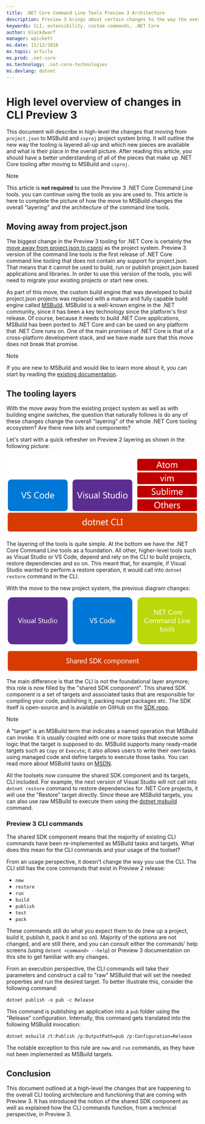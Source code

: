 ```yaml
---
title: .NET Core Command Line Tools Preview 3 Architecture 
description: Preview 3 brings about certain changes to the way the overall .NET Core tools are layered. 
keywords: CLI, extensibility, custom commands, .NET Core
author: blackdwarf
manager: wpickett
ms.date: 11/12/2016
ms.topic: article
ms.prod: .net-core
ms.technology: .net-core-technologies
ms.devlang: dotnet
---
```


# High level overview of changes in CLI Preview 3

This document will describe in high-level the changes that moving from `project.json` to MSBuild and `csproj` project system bring. It will outline the new way the tooling is layered all-up and which new pieces are available and what is their place in the overall picture. After reading this article, you should have a better understanding of all of the pieces that make up .NET Core tooling after moving to MSBuild and `csproj`. 

> [!NOTE]
> This article is **not required** to use the Preview 3 .NET Core Command Line tools. you can continue using the tools as you are 
> used to. This article is here to complete the picture of how the move to MSBuild changes the overall "layering" and the architecture of 
> the command line tools. 

## Moving away from project.json
The biggest change in the Preview 3 tooling for .NET Core is certainly the [move away from project.json to csproj](https://blogs.msdn.microsoft.com/dotnet/2016/05/23/changes-to-project-json/) as the project system. Preview 3 version of the command line tools is the first release of .NET Core command line tooling that does not contain any support for project.json. That means that it cannot be used to build, run or publish project.json based applications and libraries. In order to use this version of the tools, you will need to migrate your existing projects or start new ones. 

As part of this move, the custom build engine that was developed to build project.json projects was replaced with a mature and fully capable build engine called [MSBuild](https://github.com/Microsoft/msbuild). MSBuild is a well-known engine in the .NET community, since it has been a key technology since the platform's first release. Of course, because it needs to build .NET Core applications, MSBuild has been ported to .NET Core and can be used on any platform that .NET Core runs on. One of the main promises of .NET Core is that of a cross-platform development stack, and we have made sure that this move does not break that promise.

> [!NOTE]
> If you are new to MSBuild and would like to learn more about it, you can start by reading 
> the [existing documentation](https://msdn.microsoft.com/en-us/library/dd637714.aspx). 

## The tooling layers
With the move away from the existing project system as well as with building engine switches, the question that naturally follows is do any of these changes change the overall "layering" of the whole .NET Core tooling ecosystem? Are there new bits and components?

Let's start with a quick refresher on Preview 2 layering as shown in the following picture:

![Preview 2 tools high-level architecture](media/p2-arch.png)

The layering of the tools is quite simple. At the bottom we have the .NET Core Command Line tools as a foundation. All other, higher-level tools such as Visual Studio or VS Code, depend and rely on the CLI to build projects, restore dependencies and so on. This meant that, for example, if Visual Studio wanted to perform a restore operation, it would call into `dotnet restore` command in the CLI. 

With the move to the new project system, the previous diagram changes: 

![Preview 3 tools high-level architecture](media/p3-arch.png)

The main difference is that the CLI is not the foundational layer anymore; this role is now filled by the "shared SDK component". This shared SDK component is a set of targets and associated tasks that are responsible for compiling your code, publishing it, packing nuget packages etc. The SDK itself is open-source and is available on GitHub on the [SDK repo](https://github.com/dotnet/sdk). 

> [!NOTE]
> A "target" is an MSBuild term that indicates a named operation that MSBuild can invoke. It is usually coupled with one or more tasks that execute some logic that the target is supposed to do. MSBuild supports many ready-made targets such as `Copy` or `Execute`; it also allows users to write their own tasks using managed code and define targets to execute those tasks. You can read more about MSBuild tasks on [MSDN](https://msdn.microsoft.com/en-us/library/ms171466.aspx). 

All the toolsets now consume the shared SDK component and its targets, CLI included. For example, the next version of Visual Studio will not call into `dotnet restore` command to restore dependencies for .NET Core projects, it will use the "Restore" target directly. Since these are MSBuild targets, you can also use raw MSBuild to execute them using the [dotnet msbuild](dotnet-msbuild.md) command. 

### Preview 3 CLI commands
The shared SDK component means that the majority of existing CLI commands have been re-implemented as MSBuild tasks and targets. What does this mean for the CLI commands and your usage of the toolset? 

From an usage perspective, it doesn't change the way you use the CLI. The CLI still has the core commands that exist in Preview 2 release:

* `new`
* `restore`
* `run` 
* `build`
* `publish`
* `test`
* `pack` 

These commands still do what you expect them to do (new up a project, build it, publish it, pack it and so on). Majority of the options are not changed, and are still there, and you can consult either the commands' help screens (using `dotent <command> --help`) or Preview 3 documentation on this site to get familiar with any changes. 

From an execution perspective, the CLI commands will take their parameters and construct a call to "raw" MSBuild that will set the needed properties and run the desired target. To better illustrate this, consider the following command: 

    dotnet publish -o pub -c Release
    
This command is publishing an application into a `pub` folder using the "Release" configuration. Internally, this command gets translated into the following MSBuild invocation: 

    dotnet msbuild /t:Publish /p:OutputPath=pub /p:Configuration=Release

The notable exception to this rule are `new` and `run` commands, as they have not been implemented as MSBuild targets. 

## Conclusion 
This document outlined at a high-level the changes that are happening to the overall CLI tooling architecture and functioning that are coming with Preview 3. It has introduced the notion of the shared SDK component as well as explained how the CLI commands function, from a technical perspective, in Preview 3. 

